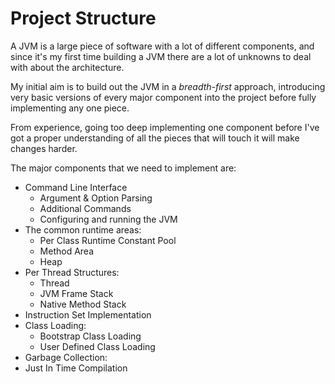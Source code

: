 # Project Structure

A JVM is a large piece of software with a lot of different components,
and since it's my first time building a JVM there are a lot of unknowns
to deal with about the architecture.

My initial aim is to build out the JVM in a *breadth-first* approach,
introducing very basic versions of every major component into the project
before fully implementing any one piece.

From experience, going too deep implementing one component before I've got
a proper understanding of all the pieces that will touch it will make changes
harder.

The major components that we need to implement are:

- Command Line Interface
  - Argument & Option Parsing
  - Additional Commands
  - Configuring and running the JVM
- The common runtime areas:
  - Per Class Runtime Constant Pool
  - Method Area
  - Heap
- Per Thread Structures:
  - Thread
  - JVM Frame Stack
  - Native Method Stack
- Instruction Set Implementation
- Class Loading:
  - Bootstrap Class Loading
  - User Defined Class Loading
- Garbage Collection:
- Just In Time Compilation